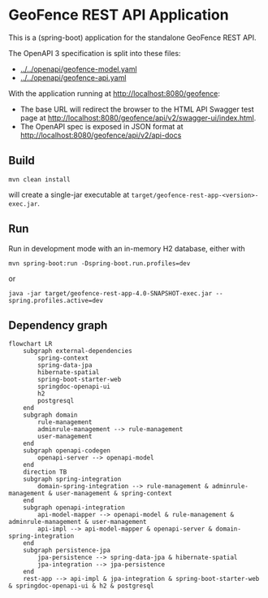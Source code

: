 # GeoFence REST API Application

This is a (spring-boot) application for the standalone GeoFence REST API.

The OpenAPI 3 specification is split into these files:

- [../../openapi/geofence-model.yaml](../../openapi/geofence-model.yaml)
- [../../openapi/geofence-api.yaml](../../openapi/geofence-api.yaml)

With the application running at [http://localhost:8080/geofence](http://localhost:8080/geofence):

- The base URL will redirect the browser to the HTML API Swagger test page at [http://localhost:8080/geofence/api/v2/swagger-ui/index.html](http://localhost:8080/geofence/api/v2/swagger-ui/index.html).
- The OpenAPI spec is exposed in JSON format at [http://localhost:8080/geofence/api/v2/api-docs](http://localhost:8080/geofence/api/v2/api-docs)


## Build

```
mvn clean install
```

will create a single-jar executable at `target/geofence-rest-app-<version>-exec.jar`.

## Run

Run in development mode with an in-memory H2 database, either with

	mvn spring-boot:run -Dspring-boot.run.profiles=dev

or

	java -jar target/geofence-rest-app-4.0-SNAPSHOT-exec.jar --spring.profiles.active=dev

## Dependency graph

```mermaid
flowchart LR
	subgraph external-dependencies
		spring-context
		spring-data-jpa
		hibernate-spatial
		spring-boot-starter-web
		springdoc-openapi-ui
		h2
		postgresql
	end
	subgraph domain
		rule-management
		adminrule-management --> rule-management
		user-management
	end
	subgraph openapi-codegen
		openapi-server --> openapi-model
	end
	direction TB
	subgraph spring-integration
		domain-spring-integration --> rule-management & adminrule-management & user-management & spring-context
	end
	subgraph openapi-integration
		api-model-mapper --> openapi-model & rule-management & adminrule-management & user-management
		api-impl --> api-model-mapper & openapi-server & domain-spring-integration
	end
	subgraph persistence-jpa
		jpa-persistence --> spring-data-jpa & hibernate-spatial
		jpa-integration --> jpa-persistence
	end
	rest-app --> api-impl & jpa-integration & spring-boot-starter-web & springdoc-openapi-ui & h2 & postgresql
```
